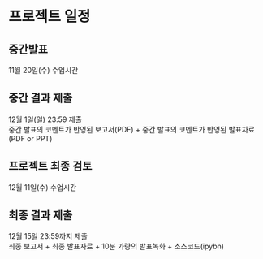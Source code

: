 <h1> 프로젝트 일정 </h1>
<h2> 중간발표 </h2> 11월 20일(수) 수업시간
<h2> 중간 결과 제출 </h2> 12월 1일(일) 23:59 제출<br>
중간 발표의 코멘트가 반영된 보고서(PDF) + 중간 발표의 코멘트가 반영된 발표자료 (PDF or PPT)
<h2> 프로젝트 최종 검토 </h2> 12월 11일(수) 수업시간
<h2> 최종 결과 제출 </h2> 12월 15일 23:59까지 제출<br>
최종 보고서 + 최종 발표자료 + 10분 가량의 발표녹화 + 소스코드(ipybn)
